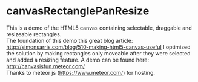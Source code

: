 canvasRectanglePanResize
========================
This is a demo of the HTML5 canvas containing selectable, draggable and resizeable rectangles.<br>
The foundation of this demo this great blog article: http://simonsarris.com/blog/510-making-html5-canvas-useful
I optimized the solution by making rectangles only moveable after they were selected and added a resizing feature.
A demo can be found here: http://canvasisfun.meteor.com/<br>
Thanks to meteor js (https://www.meteor.com/) for hosting.
